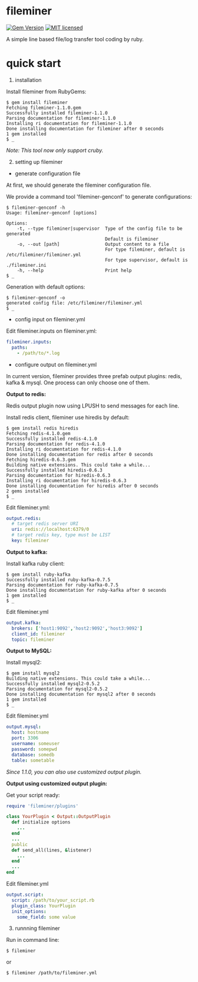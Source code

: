 # fileminer
[![Gem Version](https://d25lcipzij17d.cloudfront.net/badge.svg?id=rb&type=6&v=1.1.0&x2=0)](https://rubygems.org/gems/fileminer)
[![MIT licensed](https://img.shields.io/badge/license-MIT-blue.svg)](https://github.com/fmjsjx/fileminer/blob/master/LICENSE)


A simple line based file/log transfer tool coding by ruby.

# quick start
1. installation

Install fileminer from RubyGems:
```
$ gem install fileminer
Fetching fileminer-1.1.0.gem
Successfully installed fileminer-1.1.0
Parsing documentation for fileminer-1.1.0
Installing ri documentation for fileminer-1.1.0
Done installing documentation for fileminer after 0 seconds
1 gem installed
$ _
```

*Note: This tool now only support cruby.*


2. setting up fileminer

* generate configuration file

At first, we should generate the fileminer configuration file.

We provide a command tool 'fileminer-genconf' to generate configurations:
```
$ fileminer-genconf -h
Usage: fileminer-genconf [options]

Options:
    -t, --type fileminer|supervisor  Type of the config file to be generated
                                     Default is fileminer
    -o, --out [path]                 Output content to a file
                                     For type fileminer, default is /etc/fileminer/fileminer.yml
                                     For type supervisor, default is ./fileminer.ini
    -h, --help                       Print help
$ _
```

Generation with default options:
```
$ fileminer-genconf -o
generated config file: /etc/fileminer/fileminer.yml
$ _
```

* config input on fileminer.yml

Edit fileminer.inputs on fileminer.yml:
```yaml
fileminer.inputs:
  paths:
    - /path/to/*.log
```

* configure output on fileminer.yml

In current version, fileminer provides three prefab output plugins: redis, kafka & mysql. One process can only choose one of them.

**Output to redis:**

Redis output plugin now using LPUSH to send messages for each line.

Install redis client, fileminer use hiredis by default:
```
$ gem install redis hiredis
Fetching redis-4.1.0.gem
Successfully installed redis-4.1.0
Parsing documentation for redis-4.1.0
Installing ri documentation for redis-4.1.0
Done installing documentation for redis after 0 seconds
Fetching hiredis-0.6.3.gem
Building native extensions. This could take a while...
Successfully installed hiredis-0.6.3
Parsing documentation for hiredis-0.6.3
Installing ri documentation for hiredis-0.6.3
Done installing documentation for hiredis after 0 seconds
2 gems installed
$ _
```

Edit fileminer.yml:
```yaml
output.redis:
  # target redis server URI
  uri: redis://localhost:6379/0
  # target redis key, type must be LIST
  key: fileminer
```


**Output to kafka:**

Install kafka ruby client:
```
$ gem install ruby-kafka
Successfully installed ruby-kafka-0.7.5
Parsing documentation for ruby-kafka-0.7.5
Done installing documentation for ruby-kafka after 0 seconds
1 gem installed
$ _
```

Edit fileminer.yml
```yaml
output.kafka:
  brokers: ['host1:9092','host2:9092','host3:9092']
  client_id: fileminer
  topic: fileminer
```


**Output to MySQL:**

Install mysql2:
```
$ gem install mysql2
Building native extensions. This could take a while...
Successfully installed mysql2-0.5.2
Parsing documentation for mysql2-0.5.2
Done installing documentation for mysql2 after 0 seconds
1 gem installed
$ _
```

Edit fileminer.yml
```yaml
output.mysql:
  host: hostname
  port: 3306
  username: someuser
  password: somepwd
  database: somedb
  table: sometable
```


*Since 1.1.0, you can also use customized output plugin.*

**Output using customized output plugin:**

Get your script ready:
```ruby
require 'fileminer/plugins'

class YourPlugin < Output::OutputPlugin
  def initialize options
    ...
  end
  ...
  public
  def send_all(lines, &listener)
    ...
  end
  ...
end
```

Edit fileminer.yml
```yaml
output.script:
  script: /path/to/your_script.rb
  plugin_class: YourPlugin
  init_options:
    some_field: some value
```

3. runnning fileminer

Run in command line:
```
$ fileminer

```
or
```
$ fileminer /path/to/fileminer.yml

```
